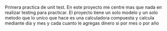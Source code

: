 Primera practica de unit test. En este proyecto me centre mas que nada en realizar testing para practicar. El proyecto tiene un solo modelo y un solo metodo que lo unico que hace es una calculadora compuesta y calcula mediante dia y mes y cada cuanto le agregas dinero si por mes o por año
